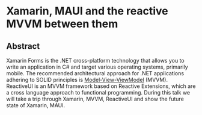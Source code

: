 # Xamarin, MAUI and the reactive MVVM between them

## Abstract
Xamarin Forms is the .NET cross-platform technology that allows you to write an application in C# and target various operating systems, primarily mobile.  The recommended architectural approach for .NET applications adhering to SOLID principles is [Model-View-ViewModel](https://en.wikipedia.org/wiki/Model%E2%80%93view%E2%80%93viewmodel) (MVVM).  ReactiveUI is an MVVM framework based on Reactive Extensions, which are a cross language approach to functional programming.  During this talk we will take a trip through Xamarin, MVVM, ReactiveUI and show the future state of Xamarin, MAUI.